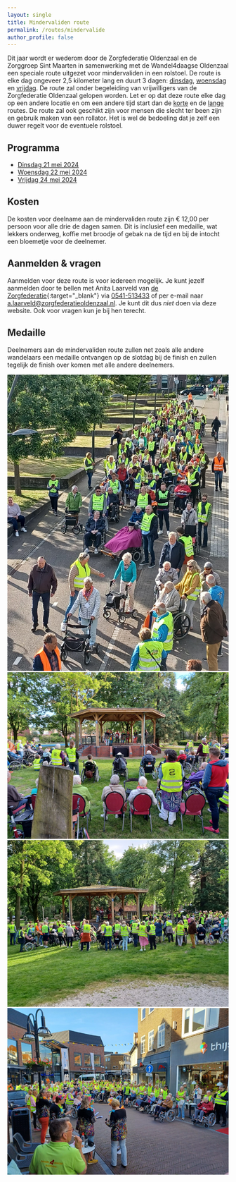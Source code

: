 ```yaml
---
layout: single
title: Mindervaliden route
permalink: /routes/mindervalide
author_profile: false
---
```


Dit jaar wordt er wederom door de Zorgfederatie Oldenzaal en de Zorggroep Sint Maarten in samenwerking met de Wandel4daagse Oldenzaal een speciale route uitgezet voor mindervaliden in een rolstoel. De route is elke dag ongeveer 2,5 kilometer lang en duurt 3 dagen: [dinsdag](/routes/mindervalide/dinsdag), [woensdag](/routes/mindervalide/woensdag) en [vrijdag](/routes/mindervalide/vrijdag). De route zal onder begeleiding van vrijwilligers van de Zorgfederatie Oldenzaal gelopen worden. Let er op dat deze route elke dag op een andere locatie en om een andere tijd start dan de [korte](/kort) en de [lange](/lang) routes. De route zal ook geschikt zijn voor mensen die slecht ter been zijn en gebruik maken van een rollator. Het is wel de bedoeling dat je zelf een duwer regelt voor de eventuele rolstoel.  

## Programma
- [Dinsdag 21 mei 2024](/routes/mindervalide/dinsdag)
- [Woensdag 22 mei 2024](/routes/mindervalide/woensdag)
- [Vrijdag 24 mei 2024](/routes/mindervalide/vrijdag)

## Kosten
De kosten voor deelname aan de mindervaliden route zijn € 12,00 per persoon voor alle drie de dagen samen. Dit is inclusief een medaille, wat lekkers onderweg, koffie met broodje of gebak na de tijd en bij de intocht een bloemetje voor de deelnemer.    

## Aanmelden & vragen
Aanmelden voor deze route is voor iedereen mogelijk. Je kunt jezelf aanmelden door te bellen met Anita Laarveld van [de Zorgfederatie](https://www.zorgfederatieoldenzaal.nl/portal-over-het-bedrijf/contact){:target="_blank"} via [0541-513433](tel:+31541513433) of per e-mail naar [a.laarveld@zorgfederatieoldenzaal.nl](mailto:a.laarveld@zorgfederatieoldenzaal.nl?subject=Aanmelden%20Mindervaliden3Daagse). Je kunt dit dus _niet_ doen via deze website. Ook voor vragen kun je bij hen terecht.  

## Medaille
Deelnemers aan de mindervaliden route zullen net zoals alle andere wandelaars een medaille ontvangen op de slotdag bij de finish en zullen tegelijk de finish over komen met alle andere deelnemers.  

![Sfeerimpressie mindervaliden3daagse - Foto 1](/assets/images/mindervalidensfeerimpressie1.jpg)  
![Sfeerimpressie mindervaliden3daagse - Foto 2](/assets/images/mindervalidensfeerimpressie2.jpg)  
![Sfeerimpressie mindervaliden3daagse - Foto 3](/assets/images/mindervalidensfeerimpressie3.jpg)  
![Sfeerimpressie mindervaliden3daagse - Foto 4](/assets/images/mindervalidensfeerimpressie4.jpg)  